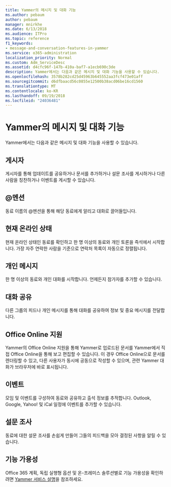 ```yaml
---
title: Yammer의 메시지 및 대화 기능
ms.author: pebaum
author: pebaum
manager: mnirkhe
ms.date: 6/13/2018
ms.audience: ITPro
ms.topic: reference
f1_keywords:
- message-and-conversation-features-in-yammer
ms.service: o365-administration
localization_priority: Normal
ms.custom: Adm_ServiceDesc
ms.assetid: d4cfc96f-147b-410a-baf7-a1ecb690c3de
description: Yammer에서는 다음과 같은 메시지 및 대화 기능을 사용할 수 있습니다.
ms.openlocfilehash: 3578b282cd25d45963b645552aa3fcf473e01aff
ms.sourcegitcommit: d6dfbaacd56c0855e12500b38acd06be16cd1560
ms.translationtype: MT
ms.contentlocale: ko-KR
ms.lasthandoff: 09/19/2018
ms.locfileid: "24036481"
---
```

# <a name="message-and-conversation-features-in-yammer"></a>Yammer의 메시지 및 대화 기능

Yammer에서는 다음과 같은 메시지 및 대화 기능을 사용할 수 있습니다.
  
## <a name="publisher"></a>게시자
<a name="bkmk_Publisher"> </a>

게시자를 통해 업데이트를 공유하거나 문서를 추가하거나 설문 조사를 게시하거나 다른 사람을 칭찬하거나 이벤트를 게시할 수 있습니다.
  
## <a name="mention"></a>@멘션
<a name="bkmk_AtMention"> </a>

동료 이름의 @멘션을 통해 해당 동료에게 알리고 대화로 끌어들입니다.
  
## <a name="online-now"></a>현재 온라인 상태
<a name="bkmk_OnlineNow"> </a>

현재 온라인 상태인 동료를 확인하고 한 명 이상의 동료와 개인 토론을 즉석에서 시작합니다. 가장 자주 연락한 사람을 기준으로 연락처 목록이 자동으로 정렬됩니다.
  
## <a name="private-messages"></a>개인 메시지
<a name="bkmk_PrivateMessages"> </a>

한 명 이상의 동료와 개인 대화를 시작합니다. 언제든지 참가자를 추가할 수 있습니다.
  
## <a name="share-conversations"></a>대화 공유
<a name="bkmk_ShareConversations"> </a>

다른 그룹의 피드나 개인 메시지를 통해 대화를 공유하여 정보 및 중요 메시지를 전달합니다.
  
## <a name="office-online-support"></a>Office Online 지원
<a name="bkmk_ShareConversations"> </a>

Yammer의 Office Online 지원을 통해 Yammer로 업로드된 문서를 Yammer에서 직접 Office Online을 통해 보고 편집할 수 있습니다. 이 경우 Office Online으로 문서를 렌더링할 수 있고, 다른 사용자가 동시에 공동으로 작성할 수 있으며, 관련 Yammer 대화가 브라우저에 바로 표시됩니다.
  
## <a name="events"></a>이벤트
<a name="bkmk_Events"> </a>

모임 및 이벤트를 구성하여 동료와 공유하고 출석 정보를 추적합니다. Outlook, Google, Yahoo! 및 iCal 일정에 이벤트를 추가할 수 있습니다.
  
## <a name="polls"></a>설문 조사
<a name="bkmk_Polls"> </a>

동료에 대한 설문 조사를 손쉽게 만들어 그들의 피드백을 모아 결정된 사항을 알릴 수 있습니다.
  
## <a name="feature-availability"></a>기능 가용성
<a name="bkmk_Polls"> </a>

Office 365 계획, 독립 실행형 옵션 및 온-프레미스 솔루션별로 기능 가용성을 확인하려면 [Yammer 서비스 설명](yammer-service-description.md)을 참조하세요.
  

